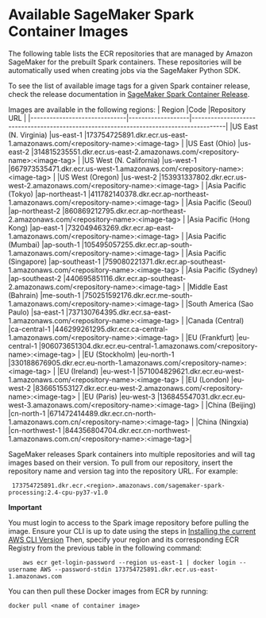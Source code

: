 # Available SageMaker Spark Container Images

The following table lists the ECR repositories that are managed by Amazon SageMaker for the prebuilt Spark containers. These repositories will be automatically used when creating jobs via the SageMaker Python SDK.

To see the list of available image tags for a given Spark container release, check the release documentation in [SageMaker Spark Container Release](https://github.com/aws/sagemaker-spark-container/releases).

Images are available in the following regions:
| Region 			           |Code 			   |Repository URL
|
|------------------------------|-------------------|----------------------------------------------------------------------------------------|
|US East (N. Virginia) 		   |us-east-1 		   |173754725891.dkr.ecr.us-east-1.amazonaws.com/&lt;repository-name>:&lt;image-tag> 	    |
|US East (Ohio) 			   |us-east-2 		   |314815235551.dkr.ecr.us-east-2.amazonaws.com/&lt;repository-name>:&lt;image-tag> 	    |
|US West (N. California) 	   |us-west-1 		   |667973535471.dkr.ecr.us-west-1.amazonaws.com/&lt;repository-name>:&lt;image-tag> 	    |
|US West (Oregon) 			   |us-west-2 		   |153931337802.dkr.ecr.us-west-2.amazonaws.com/&lt;repository-name>:&lt;image-tag> 	    |
|Asia Pacific (Tokyo) 		   |ap-northeast-1 	   |411782140378.dkr.ecr.ap-northeast-1.amazonaws.com/&lt;repository-name>:&lt;image-tag>   |
|Asia Pacific (Seoul) 		   |ap-northeast-2 	   |860869212795.dkr.ecr.ap-northeast-2.amazonaws.com/&lt;repository-name>:&lt;image-tag>   |
|Asia Pacific (Hong Kong) 	   |ap-east-1 		   |732049463269.dkr.ecr.ap-east-1.amazonaws.com/&lt;repository-name>:&lt;image-tag> 	    |
|Asia Pacific (Mumbai) 		   |ap-south-1 		   |105495057255.dkr.ecr.ap-south-1.amazonaws.com/&lt;repository-name>:&lt;image-tag> 	    |
|Asia Pacific (Singapore) 	   |ap-southeast-1 	   |759080221371.dkr.ecr.ap-southeast-1.amazonaws.com/&lt;repository-name>:&lt;image-tag>   |
|Asia Pacific (Sydney) 	       |ap-southeast-2 	   |440695851116.dkr.ecr.ap-southeast-2.amazonaws.com/&lt;repository-name>:&lt;image-tag>   |
|Middle East (Bahrain) 	       |me-south-1 		   |750251592176.dkr.ecr.me-south-1.amazonaws.com/&lt;repository-name>:&lt;image-tag> 	    |
|South America (Sao Paulo) 	   |sa-east-1 		   |737130764395.dkr.ecr.sa-east-1.amazonaws.com/&lt;repository-name>:&lt;image-tag> 	    |
|Canada (Central) 	           |ca-central-1 	   |446299261295.dkr.ecr.ca-central-1.amazonaws.com/&lt;repository-name>:&lt;image-tag>     |
|EU (Frankfurt) 			   |eu-central-1 	   |906073651304.dkr.ecr.eu-central-1.amazonaws.com/&lt;repository-name>:&lt;image-tag>     |
|EU (Stockholm) 			   |eu-north-1 		   |330188676905.dkr.ecr.eu-north-1.amazonaws.com/&lt;repository-name>:&lt;image-tag>       |
|EU (Ireland) 			       |eu-west-1 		   |571004829621.dkr.ecr.eu-west-1.amazonaws.com/&lt;repository-name>:&lt;image-tag> 	    |
|EU (London) 			       |eu-west-2 		   |836651553127.dkr.ecr.eu-west-2.amazonaws.com/&lt;repository-name>:&lt;image-tag> 	    |
|EU (Paris) 			       |eu-west-3 		   |136845547031.dkr.ecr.eu-west-3.amazonaws.com/&lt;repository-name>:&lt;image-tag> 	    |
|China (Beijing) 			   |cn-north-1 		   |671472414489.dkr.ecr.cn-north-1.amazonaws.com.cn/&lt;repository-name>:&lt;image-tag>    |
|China (Ningxia) 			   |cn-northwest-1 	   |844356804704.dkr.ecr.cn-northwest-1.amazonaws.com.cn/&lt;repository-name>:&lt;image-tag>|

SageMaker releases Spark containers into multiple repositories and will tag
images based on their version. To pull from our repository, insert the repository
name and version tag into the repository URL. For example:



     173754725891.dkr.ecr.<region>.amazonaws.com/sagemaker-spark-processing:2.4-cpu-py37-v1.0

**Important**

You must login to access to the Spark image repository before pulling
the image. Ensure your CLI is up to date using the steps in [Installing the current AWS CLI Version](https://docs.aws.amazon.com/cli/latest/userguide/install-cliv1.html#install-tool-bundled)
    Then, specify your region and its corresponding ECR Registry from
    the previous table in the following command:



        aws ecr get-login-password --region us-east-1 | docker login --username AWS --password-stdin 173754725891.dkr.ecr.us-east-1.amazonaws.com

You can then pull these Docker images from ECR by running:



    docker pull <name of container image>

